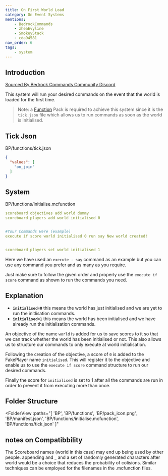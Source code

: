 ```yaml
---
title: On First World Load
category: On Event Systems
mentions:
    - BedrockCommands
    - zheaEvyline
    - SmokeyStack
    - cda94581
nav_order: 6
tags:
    - system
---
```


## Introduction

[Sourced By Bedrock Commands Community Discord](https://discord.gg/SYstTYx5G5)

This system will run your desired commands on the event that the world is loaded for the first time.
> Note: a [Function](/commands/mcfunctions) Pack is required to achieve this system since it is the `tick.json` file which allows us to run commands as soon as the world is initialised.


## Tick Json

<CodeHeader>BP/functions/tick.json</CodeHeader>
```json
{
  "values": [
    "on_join"
  ]
}
```

## System

<CodeHeader>BP/functions/initialise.mcfunction</CodeHeader>
```yaml
scoreboard objectives add world dummy
scoreboard players add world initialised 0


#Your Commands Here (example)
execute if score world initialised 0 run say New world created!


scoreboard players set world initialised 1
```

Here we have used an `execute - say` command as an example but you can use any command you prefer and as many as you require.

Just make sure to follow the given order and properly use the `execute if score` command as shown to run the commands you need.

## Explanation

- **` initialised=0 `** this means the world has just initialised and we are yet to run the initlisation commands.
- **` initialised=1 `** this means the world has been initialised and we have already run the initialisation commands.

An objective of the name `world` is added for us to save scores to it so that we can track whether the world has been initialised or not. This also allows us to structure our commands to only execute at world initialisation.

Following the creation of the objective, a score of `0` is added to the FakePlayer name `initialised`. This will register it to the objective and enable us to use the `execute if score` command structure to run our desired commands.

Finally the score for `initialised` is set to 1 after all the commands are run in order to prevent it from executing more than once.
## Folder Structure

<FolderView
	:paths="[
    'BP',
    'BP/functions',
    'BP/pack_icon.png',
    'BP/manifest.json',
    'BP/functions/initialise.mcfunction',
    'BP/functions/tick.json'
]"
></FolderView>
## notes on Compatibbility
The Scoreboard names (world in this case) may end up being used by other people. appending and _ and a set of randomly generated characters after world would be a choice that reduces the probability of colisions. Similar techniques can be employed for the filenames in the .mcfunction files.
